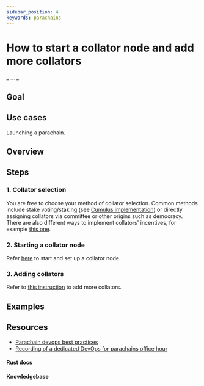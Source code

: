 ```yaml
---
sidebar_position: 4
keywords: parachains
---
```


# How to start a collator node and add more collators
_ ... _

## Goal


## Use cases
Launching a parachain.

## Overview

## Steps

### 1. Collator selection
You are free to choose your method of collator selection. Common methods include stake voting/staking (see [Cumulus implementation](https://github.com/paritytech/cumulus/blob/master/pallets/collator-selection/src/lib.rs))  or directly assigning collators via committee or other origins such as democracy. There are also different ways to implement collators' incentives, for example [this one](https://github.com/PureStake/moonbeam/blob/master/pallets/parachain-staking/src/lib.rs).

### 2. Starting a collator node
Refer [here](https://substrate.dev/cumulus-workshop/#/en/3-parachains/1-launch?id=start-the-collator-node) to start and set up a collator node.

### 3. Adding collators
Refer to [this instruction](https://substrate.dev/cumulus-workshop/#/en/3-parachains/4-more-nodes?id=start-the-second-collator) to add more collators.



## Examples

## Resources
- [Parachain devops best practices](https://gist.github.com/lovelaced/cddc1c7234b883ee37e71cf4a1d63cac)
- [Recording of a dedicated DevOps for parachains office hour](https://drive.google.com/file/d/1-nQ_SI2XK6vxPQvORWuv68Yj0UDz5FrO/view) 
#### Rust docs
#### Knowledgebase 
